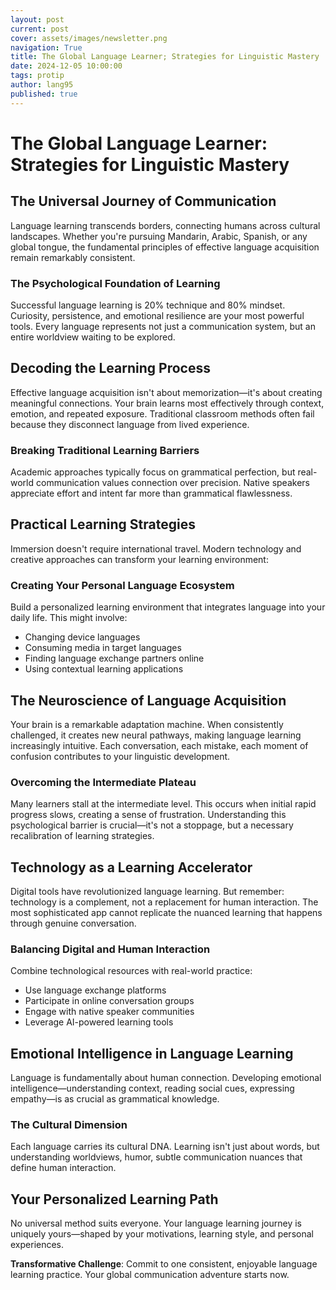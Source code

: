 ```yaml
---
layout: post
current: post
cover: assets/images/newsletter.png
navigation: True
title: The Global Language Learner; Strategies for Linguistic Mastery
date: 2024-12-05 10:00:00
tags: protip
author: lang95
published: true
---
```


# The Global Language Learner: Strategies for Linguistic Mastery

## The Universal Journey of Communication

Language learning transcends borders, connecting humans across cultural landscapes. Whether you're pursuing Mandarin, Arabic, Spanish, or any global tongue, the fundamental principles of effective language acquisition remain remarkably consistent.

### The Psychological Foundation of Learning

Successful language learning is 20% technique and 80% mindset. Curiosity, persistence, and emotional resilience are your most powerful tools. Every language represents not just a communication system, but an entire worldview waiting to be explored.

## Decoding the Learning Process

Effective language acquisition isn't about memorization—it's about creating meaningful connections. Your brain learns most effectively through context, emotion, and repeated exposure. Traditional classroom methods often fail because they disconnect language from lived experience.

### Breaking Traditional Learning Barriers

Academic approaches typically focus on grammatical perfection, but real-world communication values connection over precision. Native speakers appreciate effort and intent far more than grammatical flawlessness.

## Practical Learning Strategies

Immersion doesn't require international travel. Modern technology and creative approaches can transform your learning environment:

### Creating Your Personal Language Ecosystem

Build a personalized learning environment that integrates language into your daily life. This might involve:
- Changing device languages
- Consuming media in target languages
- Finding language exchange partners online
- Using contextual learning applications

## The Neuroscience of Language Acquisition

Your brain is a remarkable adaptation machine. When consistently challenged, it creates new neural pathways, making language learning increasingly intuitive. Each conversation, each mistake, each moment of confusion contributes to your linguistic development.

### Overcoming the Intermediate Plateau

Many learners stall at the intermediate level. This occurs when initial rapid progress slows, creating a sense of frustration. Understanding this psychological barrier is crucial—it's not a stoppage, but a necessary recalibration of learning strategies.

## Technology as a Learning Accelerator

Digital tools have revolutionized language learning. But remember: technology is a complement, not a replacement for human interaction. The most sophisticated app cannot replicate the nuanced learning that happens through genuine conversation.

### Balancing Digital and Human Interaction

Combine technological resources with real-world practice:
- Use language exchange platforms
- Participate in online conversation groups
- Engage with native speaker communities
- Leverage AI-powered learning tools

## Emotional Intelligence in Language Learning

Language is fundamentally about human connection. Developing emotional intelligence—understanding context, reading social cues, expressing empathy—is as crucial as grammatical knowledge.

### The Cultural Dimension

Each language carries its cultural DNA. Learning isn't just about words, but understanding worldviews, humor, subtle communication nuances that define human interaction.

## Your Personalized Learning Path

No universal method suits everyone. Your language learning journey is uniquely yours—shaped by your motivations, learning style, and personal experiences.

**Transformative Challenge**: Commit to one consistent, enjoyable language learning practice. Your global communication adventure starts now.